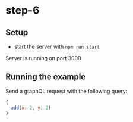 # step-6

## Setup

- start the server with `npm run start`

Server is running on port 3000

## Running the example

Send a graphQL request with the following query:

```js
{ 
  add(x: 2, y: 2)
}
```
